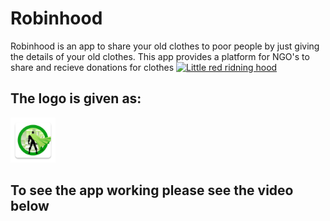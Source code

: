 # Robinhood
Robinhood is an app to share your old clothes to poor people by just giving the details of your old clothes. This app provides a platform for NGO's to share and recieve donations for clothes
[![Little red ridning hood](http://i.imgur.com/7YTMFQp.png)](https://vimeo.com/3514904 "Little red riding hood - Click to Watch!")

<h2>The logo is given as:</h2>
<img src ="main/res/mipmap-hdpi/superman_square.png" >

<h2>To see the app working please see the video below</h2>
